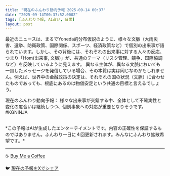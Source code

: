 ```yaml
---
title: "現在のふんわり動向予報 2025-09-14 00:37"
date: "2025-09-14T00:37:52.000Z"
tags: [ふんわり予報, AI占い, 日常]
layout: post
---
```


最近のニュースは、まるでYoneda的分布仮説のように、様々な文脈（大雨災害、選挙、防衛政策、国際関係、スポーツ、経済政策など）で個別の出来事が語られています。しかし、その背後には、それぞれの出来事に対する人々の反応、つまり「Hom(出来事, 文脈)」が、共通のテーマ（リスク管理、競争、国際協調など）を反映しているように見えます。  異なる主体が、異なる文脈においても一貫したメッセージを発信している場合、その本質は実は同じなのかもしれません。例えば、世界中の金融政策の決定は、それぞれの国の状況（文脈）に合わせたものであっても、根底にあるのは物価安定という共通の目標と言えるでしょう。


現在のふんわり動向予報：
様々な出来事が交錯する中、全体として不確実性と変化の度合いは継続しつつ、個別事象への対応が重要となりそうです。#KGNINJA

<br>
*この予報はAIが生成したエンターテイメントです。内容の正確性を保証するものではありません。ふんわり一日に４回更新されます。みんなにふんわり拡散希望です。*

---
☕️ [Buy Me a Coffee](https://www.buymeacoffee.com/kgninja)

🐦 [現在の予報をXでシェア](https://twitter.com/intent/tweet?text=%E7%8F%BE%E5%9C%A8%E3%81%AE%E3%81%B5%E3%82%93%E3%82%8F%E3%82%8A%E4%BA%88%E5%A0%B1%3A%20%E3%80%8C%E6%9C%80%E8%BF%91%E3%81%AE%E3%83%8B%E3%83%A5%E3%83%BC%E3%82%B9%E3%81%AF%E3%80%81%E3%81%BE%E3%82%8B%E3%81%A7Yoneda%E7%9A%84%E5%88%86%E5%B8%83%E4%BB%AE%E8%AA%AC%E3%81%AE%E3%82%88%E3%81%86%E3%81%AB%E3%80%81%E6%A7%98%E3%80%85%E3%81%AA%E6%96%87%E8%84%88%EF%BC%88%E5%A4%A7%E9%9B%A8%E7%81%BD%E5%AE%B3%E3%80%81%E9%81%B8%E6%8C%99%E3%80%81%E9%98%B2%E8%A1%9B%E6%94%BF%E7%AD%96%E3%80%81%E5%9B%BD%E9%9A%9B%E9%96%A2%E4%BF%82%E3%80%81%E3%82%B9%E3%83%9D%E3%83%BC%E3%83%84%E3%80%81%E7%B5%8C%E6%B8%88%E6%94%BF%E7%AD%96%E3%81%AA%E3%81%A9%EF%BC%89%E3%81%A7%E5%80%8B%E5%88%A5%E3%81%AE%E5%87%BA%E6%9D%A5%E4%BA%8B%E3%81%8C%E8%AA%9E%E3%82%89%E3%82%8C%E3%81%A6%E3%81%84%E3%81%BE%E3%81%99%E3%80%82%E3%80%8D%23KGNINJA%20%E7%B6%9A%E3%81%8D%E3%81%AF%E3%83%96%E3%83%AD%E3%82%B0%E3%81%A7%EF%BC%81%F0%9F%91%87&url=https%3A%2F%2Fkg-ninja.github.io%2FFunwariyoso%2F)
